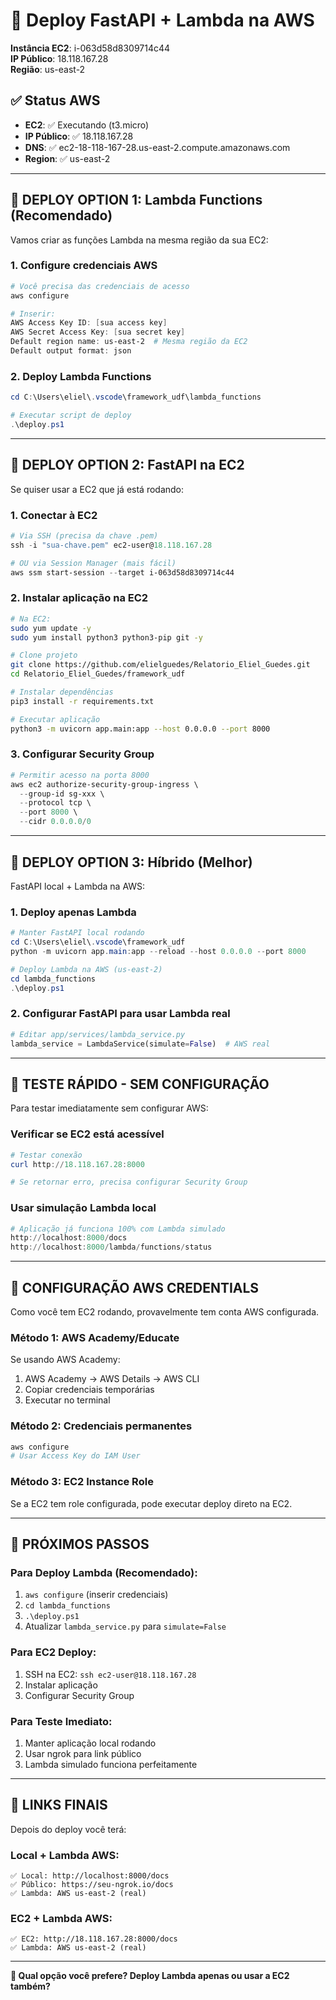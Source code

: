 # 🚀 Deploy FastAPI + Lambda na AWS
**Instância EC2**: i-063d58d8309714c44  
**IP Público**: 18.118.167.28  
**Região**: us-east-2

## ✅ **Status AWS**
- **EC2**: ✅ Executando (t3.micro)
- **IP Público**: ✅ 18.118.167.28
- **DNS**: ✅ ec2-18-118-167-28.us-east-2.compute.amazonaws.com
- **Region**: ✅ us-east-2

---

## 🎯 **DEPLOY OPTION 1: Lambda Functions (Recomendado)**

Vamos criar as funções Lambda na mesma região da sua EC2:

### **1. Configure credenciais AWS**
```powershell
# Você precisa das credenciais de acesso
aws configure

# Inserir:
AWS Access Key ID: [sua access key]
AWS Secret Access Key: [sua secret key]
Default region name: us-east-2  # Mesma região da EC2
Default output format: json
```

### **2. Deploy Lambda Functions**
```powershell
cd C:\Users\eliel\.vscode\framework_udf\lambda_functions

# Executar script de deploy
.\deploy.ps1
```

---

## 🎯 **DEPLOY OPTION 2: FastAPI na EC2**

Se quiser usar a EC2 que já está rodando:

### **1. Conectar à EC2**
```powershell
# Via SSH (precisa da chave .pem)
ssh -i "sua-chave.pem" ec2-user@18.118.167.28

# OU via Session Manager (mais fácil)
aws ssm start-session --target i-063d58d8309714c44
```

### **2. Instalar aplicação na EC2**
```bash
# Na EC2:
sudo yum update -y
sudo yum install python3 python3-pip git -y

# Clone projeto
git clone https://github.com/elielguedes/Relatorio_Eliel_Guedes.git
cd Relatorio_Eliel_Guedes/framework_udf

# Instalar dependências
pip3 install -r requirements.txt

# Executar aplicação
python3 -m uvicorn app.main:app --host 0.0.0.0 --port 8000
```

### **3. Configurar Security Group**
```powershell
# Permitir acesso na porta 8000
aws ec2 authorize-security-group-ingress \
  --group-id sg-xxx \
  --protocol tcp \
  --port 8000 \
  --cidr 0.0.0.0/0
```

---

## 🎯 **DEPLOY OPTION 3: Híbrido (Melhor)**

FastAPI local + Lambda na AWS:

### **1. Deploy apenas Lambda**
```powershell
# Manter FastAPI local rodando
cd C:\Users\eliel\.vscode\framework_udf
python -m uvicorn app.main:app --reload --host 0.0.0.0 --port 8000

# Deploy Lambda na AWS (us-east-2)
cd lambda_functions
.\deploy.ps1
```

### **2. Configurar FastAPI para usar Lambda real**
```python
# Editar app/services/lambda_service.py
lambda_service = LambdaService(simulate=False)  # AWS real
```

---

## 🧪 **TESTE RÁPIDO - SEM CONFIGURAÇÃO**

Para testar imediatamente sem configurar AWS:

### **Verificar se EC2 está acessível**
```powershell
# Testar conexão
curl http://18.118.167.28:8000

# Se retornar erro, precisa configurar Security Group
```

### **Usar simulação Lambda local**
```powershell
# Aplicação já funciona 100% com Lambda simulado
http://localhost:8000/docs
http://localhost:8000/lambda/functions/status
```

---

## 🔧 **CONFIGURAÇÃO AWS CREDENTIALS**

Como você tem EC2 rodando, provavelmente tem conta AWS configurada.

### **Método 1: AWS Academy/Educate**
Se usando AWS Academy:
1. AWS Academy → AWS Details → AWS CLI
2. Copiar credenciais temporárias
3. Executar no terminal

### **Método 2: Credenciais permanentes**
```powershell
aws configure
# Usar Access Key do IAM User
```

### **Método 3: EC2 Instance Role**
Se a EC2 tem role configurada, pode executar deploy direto na EC2.

---

## 🚀 **PRÓXIMOS PASSOS**

### **Para Deploy Lambda (Recomendado):**
1. `aws configure` (inserir credenciais)
2. `cd lambda_functions`
3. `.\deploy.ps1`
4. Atualizar `lambda_service.py` para `simulate=False`

### **Para EC2 Deploy:**
1. SSH na EC2: `ssh ec2-user@18.118.167.28`
2. Instalar aplicação
3. Configurar Security Group

### **Para Teste Imediato:**
1. Manter aplicação local rodando
2. Usar ngrok para link público
3. Lambda simulado funciona perfeitamente

---

## 📱 **LINKS FINAIS**

Depois do deploy você terá:

### **Local + Lambda AWS:**
```
✅ Local: http://localhost:8000/docs
✅ Público: https://seu-ngrok.io/docs  
✅ Lambda: AWS us-east-2 (real)
```

### **EC2 + Lambda AWS:**
```
✅ EC2: http://18.118.167.28:8000/docs
✅ Lambda: AWS us-east-2 (real)
```

---

**🎯 Qual opção você prefere? Deploy Lambda apenas ou usar a EC2 também?**